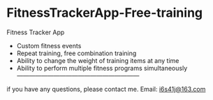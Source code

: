 # FitnessTrackerApp-Free-training

Fitness Tracker App
- Custom fitness events
- Repeat training, free combination training
- Ability to change the weight of training items at any time
- Ability to perform multiple fitness programs simultaneously
————————————————————

if you have any questions, please contact me.
Email: i6s41j@163.com
